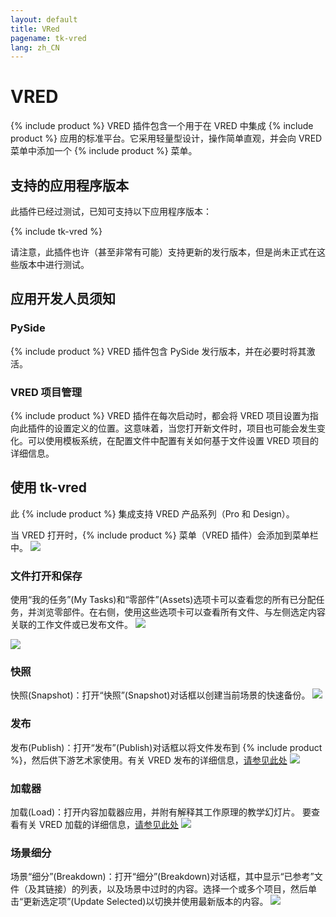 ```yaml
---
layout: default
title: VRed
pagename: tk-vred
lang: zh_CN
---
```


# VRED

{% include product %} VRED 插件包含一个用于在 VRED 中集成 {% include product %} 应用的标准平台。它采用轻量型设计，操作简单直观，并会向 VRED 菜单中添加一个 {% include product %} 菜单。

## 支持的应用程序版本

此插件已经过测试，已知可支持以下应用程序版本：

{% include tk-vred %}

请注意，此插件也许（甚至非常有可能）支持更新的发行版本，但是尚未正式在这些版本中进行测试。

## 应用开发人员须知

### PySide

{% include product %} VRED 插件包含 PySide 发行版本，并在必要时将其激活。

### VRED 项目管理

{% include product %} VRED 插件在每次启动时，都会将 VRED 项目设置为指向此插件的设置定义的位置。这意味着，当您打开新文件时，项目也可能会发生变化。可以使用模板系统，在配置文件中配置有关如何基于文件设置 VRED 项目的详细信息。

## 使用 tk-vred

此 {% include product %} 集成支持 VRED 产品系列（Pro 和 Design）。

当 VRED 打开时，{% include product %} 菜单（VRED 插件）会添加到菜单栏中。
![](https://help.autodesk.com/cloudhelp/2020/CHS/VRED-Shotgun/images/ShotgunMenuVRED.png)


### 文件打开和保存

使用“我的任务”(My Tasks)和“零部件”(Assets)选项卡可以查看您的所有已分配任务，并浏览零部件。在右侧，使用这些选项卡可以查看所有文件、与左侧选定内容关联的工作文件或已发布文件。
![](https://help.autodesk.com/cloudhelp/2020/CHS/VRED-Shotgun/images/ShotgunFileOpenVRED.png)

![](https://help.autodesk.com/cloudhelp/2020/CHS/VRED-Shotgun/images/ShotgunFileSaveVRED.png)


### 快照
快照(Snapshot)：打开“快照”(Snapshot)对话框以创建当前场景的快速备份。
![](https://help.autodesk.com/cloudhelp/2020/CHS/VRED-Shotgun/images/ShotgunSnapshotVRED.png)


### 发布
发布(Publish)：打开“发布”(Publish)对话框以将文件发布到 {% include product %}，然后供下游艺术家使用。有关 VRED 发布的详细信息，[请参见此处](https://github.com/shotgunsoftware/tk-vred/wiki/Publishing)
![](https://help.autodesk.com/cloudhelp/2020/CHS/VRED-Shotgun/images/ShotgunPublishVRED.png)


### 加载器
加载(Load)：打开内容加载器应用，并附有解释其工作原理的教学幻灯片。
要查看有关 VRED 加载的详细信息，[请参见此处](https://github.com/shotgunsoftware/tk-vred/wiki/Loading)
![](https://help.autodesk.com/cloudhelp/2020/CHS/VRED-Shotgun/images/ShotgunLoaderVRED.png)

### 场景细分
场景“细分”(Breakdown)：打开“细分”(Breakdown)对话框，其中显示“已参考”文件（及其链接）的列表，以及场景中过时的内容。选择一个或多个项目，然后单击“更新选定项”(Update Selected)以切换并使用最新版本的内容。
![](https://help.autodesk.com/cloudhelp/2020/CHS/VRED-Shotgun/images/ShotgunBreakdownVRED.png)
